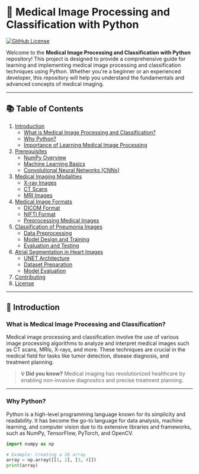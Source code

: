 # 🧠 Medical Image Processing and Classification with Python

[![GitHub License](https://img.shields.io/github/license/Matinnorouzi2023/Medical-Image-Processing-and-Classification-with-Python)](https://github.com/Matinnorouzi2023/Medical-Image-Processing-and-Classification-with-Python/blob/main/LICENSE)

Welcome to the **Medical Image Processing and Classification with Python** repository! This project is designed to provide a comprehensive guide for learning and implementing medical image processing and classification techniques using Python. Whether you're a beginner or an experienced developer, this repository will help you understand the fundamentals and advanced concepts of medical imaging.

---

## 📚 Table of Contents

1. [Introduction](#introduction)
   - [What is Medical Image Processing and Classification?](#what-is-medical-image-processing-and-classification)
   - [Why Python?](#why-python)
   - [Importance of Learning Medical Image Processing](#importance-of-learning-medical-image-processing)
2. [Prerequisites](#prerequisites)
   - [NumPy Overview](#numpy-overview)
   - [Machine Learning Basics](#machine-learning-basics)
   - [Convolutional Neural Networks (CNNs)](#convolutional-neural-networks-cnns)
3. [Medical Imaging Modalities](#medical-imaging-modalities)
   - [X-ray Images](#x-ray-images)
   - [CT Scans](#ct-scans)
   - [MRI Images](#mri-images)
4. [Medical Image Formats](#medical-image-formats)
   - [DICOM Format](#dicom-format)
   - [NIFTI Format](#nifti-format)
   - [Preprocessing Medical Images](#preprocessing-medical-images)
5. [Classification of Pneumonia Images](#classification-of-pneumonia-images)
   - [Data Preprocessing](#data-preprocessing)
   - [Model Design and Training](#model-design-and-training)
   - [Evaluation and Testing](#evaluation-and-testing)
6. [Atrial Segmentation in Heart Images](#atrial-segmentation-in-heart-images)
   - [UNET Architecture](#unet-architecture)
   - [Dataset Preparation](#dataset-preparation)
   - [Model Evaluation](#model-evaluation)
7. [Contributing](#contributing)
8. [License](#license)

---

## 🌟 Introduction

### What is Medical Image Processing and Classification?

Medical image processing and classification involve the use of various image processing algorithms to analyze and interpret medical images such as CT scans, MRIs, X-rays, and more. These techniques are crucial in the medical field for tasks like tumor detection, disease diagnosis, and treatment planning.

> **💡 Did you know?**
> Medical imaging has revolutionized healthcare by enabling non-invasive diagnostics and precise treatment planning.

---

### Why Python?

Python is a high-level programming language known for its simplicity and readability. It has become the go-to language for data analysis, machine learning, and computer vision due to its extensive libraries and frameworks, such as NumPy, TensorFlow, PyTorch, and OpenCV.

```python
import numpy as np

# Example: Creating a 2D array
array = np.array([[1, 2], [3, 4]])
print(array)
